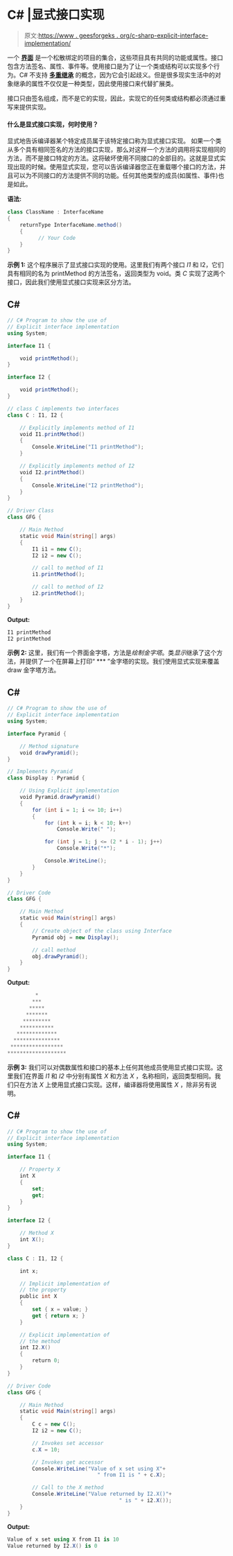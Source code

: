 # C# |显式接口实现

> 原文:[https://www . geesforgeks . org/c-sharp-explicit-interface-implementation/](https://www.geeksforgeeks.org/c-sharp-explicit-interface-implementation/)

一个 [**界面**](https://www.geeksforgeeks.org/c-sharp-interface/) 是一个松散绑定的项目的集合，这些项目具有共同的功能或属性。接口包含方法签名、属性、事件等。使用接口是为了让一个类或结构可以实现多个行为。C# 不支持 [**多重继承**](https://www.geeksforgeeks.org/c-sharp-multiple-inheritance-using-interfaces/) 的概念，因为它会引起歧义。但是很多现实生活中的对象继承的属性不仅仅是一种类型，因此使用接口来代替扩展类。

接口只由签名组成，而不是它的实现，因此，实现它的任何类或结构都必须通过重写来提供实现。

#### 什么是显式接口实现，何时使用？

显式地告诉编译器某个特定成员属于该特定接口称为显式接口实现。
如果一个类从多个具有相同签名的方法的接口实现，那么对这样一个方法的调用将实现相同的方法，而不是接口特定的方法。这将破坏使用不同接口的全部目的。这就是显式实现出现的时候。使用显式实现，您可以告诉编译器您正在重载哪个接口的方法，并且可以为不同接口的方法提供不同的功能。任何其他类型的成员(如属性、事件)也是如此。

**语法:**

```cs
class ClassName : InterfaceName
{
    returnType InterfaceName.method()
    { 
          // Your Code 
    }
}
```

**示例 1:** 这个程序展示了显式接口实现的使用。这里我们有两个接口 *I1* 和 I2，它们具有相同的名为 printMethod 的方法签名，返回类型为 void。类 *C* 实现了这两个接口，因此我们使用显式接口实现来区分方法。

## C#

```cs
// C# Program to show the use of
// Explicit interface implementation
using System;

interface I1 {

    void printMethod();
}

interface I2 {

    void printMethod();
}

// class C implements two interfaces
class C : I1, I2 {

    // Explicitly implements method of I1
    void I1.printMethod()
    {
        Console.WriteLine("I1 printMethod");
    }

    // Explicitly implements method of I2
    void I2.printMethod()
    {
        Console.WriteLine("I2 printMethod");
    }
}

// Driver Class
class GFG {

    // Main Method
    static void Main(string[] args)
    {
        I1 i1 = new C();
        I2 i2 = new C();

        // call to method of I1
        i1.printMethod();

        // call to method of I2
        i2.printMethod();
    }
}
```

**Output:** 

```cs
I1 printMethod
I2 printMethod
```

**示例 2:** 这里，我们有一个界面金字塔，方法是*绘制金字塔*。类*显示*继承了这个方法，并提供了一个在屏幕上打印“ *** ”金字塔的实现。我们使用显式实现来覆盖 draw 金字塔方法。

## C#

```cs
// C# Program to show the use of
// Explicit interface implementation
using System;

interface Pyramid {

    // Method signature
    void drawPyramid();
}

// Implements Pyramid
class Display : Pyramid {

    // Using Explicit implementation
    void Pyramid.drawPyramid()
    {
        for (int i = 1; i <= 10; i++)
        {
            for (int k = i; k < 10; k++)
                Console.Write(" ");

            for (int j = 1; j <= (2 * i - 1); j++)
                Console.Write("*");

            Console.WriteLine();
        }
    }
}

// Driver Code
class GFG {

    // Main Method
    static void Main(string[] args)
    {
        // Create object of the class using Interface
        Pyramid obj = new Display();

        // call method
        obj.drawPyramid();
    }
}
```

**Output:** 

```cs
         *
        ***
       *****
      *******
     *********
    ***********
   *************
  ***************
 *****************
*******************
```

**示例 3:** 我们可以对偶数属性和接口的基本上任何其他成员使用显式接口实现。这里我们在界面 *I1* 和 *I2* 中分别有属性 *X* 和方法 *X* ，名称相同，返回类型相同。我们只在方法 *X* 上使用显式接口实现。这样，编译器将使用属性 *X* ，除非另有说明。

## C#

```cs
// C# Program to show the use of
// Explicit interface implementation
using System;

interface I1 {

    // Property X
    int X
    {
        set;
        get;
    }
}

interface I2 {

    // Method X
    int X();
}

class C : I1, I2 {

    int x;

    // Implicit implementation of
    // the property
    public int X
    {
        set { x = value; }
        get { return x; }
    }

    // Explicit implementation of
    // the method
    int I2.X()
    {
        return 0;
    }
}

// Driver Code
class GFG {

    // Main Method
    static void Main(string[] args)
    {
        C c = new C();
        I2 i2 = new C();

        // Invokes set accessor
        c.X = 10;

        // Invokes get accessor
        Console.WriteLine("Value of x set using X"+
                             " from I1 is " + c.X);

        // Call to the X method
        Console.WriteLine("Value returned by I2.X()"+
                                    " is " + i2.X());
    }
}
```

**Output:** 

```cs
Value of x set using X from I1 is 10
Value returned by I2.X() is 0
```